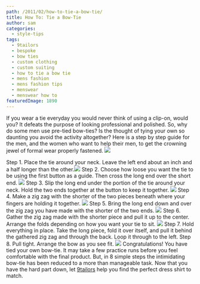 ```yaml
---
path: /2011/02/how-to-tie-a-bow-tie/
title: How To: Tie a Bow-Tie
author: sam
categories: 
  - style-tips
tags: 
  - 9tailors
  - bespoke
  - bow ties
  - custom clothing
  - custom suiting
  - how to tie a bow tie
  - mens fashion
  - mens fashion tips
  - menswear
  - menswear how to
featuredImage: 1890
---
```

If you wear a tie everyday you would never think of using a clip-on, would you? It defeats the purpose of looking professional and polished. So, why do some men use pre-tied bow-ties? Is the thought of tying your own so daunting you avoid the activity altogether? Here is a step by step guide for the men, and the women who want to help their men, to get the crowning jewel of formal wear properly fastened. [![](http://2.bp.blogspot.com/-DD6LSGiaHO0/TWwapV2GJ3I/AAAAAAAAADA/8IExBusrzqg/s200/HowToTieBowtie_VersionA.png)](http://2.bp.blogspot.com/-DD6LSGiaHO0/TWwapV2GJ3I/AAAAAAAAADA/8IExBusrzqg/s1600/HowToTieBowtie_VersionA.png)

Step 1. Place the tie around your neck. Leave the left end about an inch and a half longer than the other.[![](http://1.bp.blogspot.com/-R5Aw6Wlsnis/TWwa6yvTNPI/AAAAAAAAADI/iLks7GpOUN0/s200/HowToTieBowtie_VersionA_2.png)](http://1.bp.blogspot.com/-R5Aw6Wlsnis/TWwa6yvTNPI/AAAAAAAAADI/iLks7GpOUN0/s1600/HowToTieBowtie_VersionA_2.png) Step 2. Choose how loose you want the tie to be using the first button as a guide. Then cross the long end over the short end. [![](http://1.bp.blogspot.com/-lJfcnaMdUW4/TWwbAID2tVI/AAAAAAAAADQ/hDsSiedVwSc/s200/HowToTieBowtie_VersionA_2_2.png)](http://1.bp.blogspot.com/-lJfcnaMdUW4/TWwbAID2tVI/AAAAAAAAADQ/hDsSiedVwSc/s1600/HowToTieBowtie_VersionA_2_2.png) Step 3. Slip the long end under the portion of the tie around your neck. Hold the two ends together at the button to keep it together. [![](http://1.bp.blogspot.com/-k3S4S9Qa_18/TWwbF2hPfbI/AAAAAAAAADY/C2WPMpdomHA/s200/HowToTieBowtie_VersionA_2_2_2.png)](http://1.bp.blogspot.com/-k3S4S9Qa_18/TWwbF2hPfbI/AAAAAAAAADY/C2WPMpdomHA/s1600/HowToTieBowtie_VersionA_2_2_2.png) Step 4. Make a zig zag with the shorter of the two pieces beneath where your fingers are holding it together. [![](http://1.bp.blogspot.com/-6xRz-ZQ9X-U/TWwbLATKmzI/AAAAAAAAADg/yjPsm-ni5Qs/s200/HowToTieBowtie_VersionA_2_3.png)](http://1.bp.blogspot.com/-6xRz-ZQ9X-U/TWwbLATKmzI/AAAAAAAAADg/yjPsm-ni5Qs/s1600/HowToTieBowtie_VersionA_2_3.png) Step 5. Bring the long end down and over the zig zag you have made with the shorter of the two ends. [![](http://3.bp.blogspot.com/-GL5iOllFBI8/TWwbPuGyyoI/AAAAAAAAADo/mNr2nCViXxU/s200/HowToTieBowtie_VersionA_2_4.png)](http://3.bp.blogspot.com/-GL5iOllFBI8/TWwbPuGyyoI/AAAAAAAAADo/mNr2nCViXxU/s1600/HowToTieBowtie_VersionA_2_4.png) Step 6. Gather the zig zag made with the shorter piece and pull it up to the center. Arrange the folds depending on how you want your tie to sit. [![](http://4.bp.blogspot.com/-HzhvrssQQSE/TWwbTLUVa4I/AAAAAAAAADw/arRs-VHR7cA/s200/HowToTieBowtie_VersionA_2_4_2.png)](http://4.bp.blogspot.com/-HzhvrssQQSE/TWwbTLUVa4I/AAAAAAAAADw/arRs-VHR7cA/s1600/HowToTieBowtie_VersionA_2_4_2.png) Step 7. Hold everything in place. Take the long piece, fold it over itself, and pull it behind the gathered zig zag and through the back. Loop it through to the left. Step 8. Pull tight. Arrange the bow as you see fit. [![](http://2.bp.blogspot.com/-DYTZXtLPdxk/TWwbW9Gwn1I/AAAAAAAAAD4/XbDyr0yf_O4/s200/HowToTieBowtie_VersionA_2_4_3.png)](http://2.bp.blogspot.com/-DYTZXtLPdxk/TWwbW9Gwn1I/AAAAAAAAAD4/XbDyr0yf_O4/s1600/HowToTieBowtie_VersionA_2_4_3.png) Congratulations! You have tied your own bow-tie. It may take a few practice runs before you feel comfortable with the final product. But, in 8 simple steps the intimidating bow-tie has been reduced to a more than manageable task. Now that you have the hard part down, let [9tailors](http://www.9tailors.com/) help you find the perfect dress shirt to match.